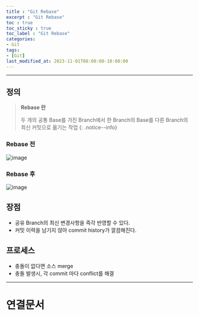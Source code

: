 ```yaml
---
title : "Git Rebase"
excerpt : "Git Rebase"
toc : true
toc_sticky : true
toc_label : "Git Rebase"
categories:
- Git
tags:
- [Git]
last_modified_at: 2023-11-01T08:00:00-10:00:00
---
```

  
---
  
## 정의
> **Rebase 란**  
>
> 두 개의 공통 Base를 가진 Branch에서 한 Branch의 Base를 다른 Branch의 최신 커밋으로 옮기는 작업 
{: .notice--info}  
  
### Rebase 전
  
![image](../../assets/images/Git-Rebase-Before.png)
  
### Rebase 후
  
![image](../../assets/images/Git-Rebase-After.png)
  
## 장점
- 공유 Branch의 최신 변경사항을 즉각 반영할 수 있다.
- 커밋 이력을 남기지 않아 commit history가 깔끔해진다.
  
## 프로세스
- 충돌이 없다면 소스 merge
- 충돌 발생시, 각 commit 마다 conflict를 해결

---
  
# 연결문서
